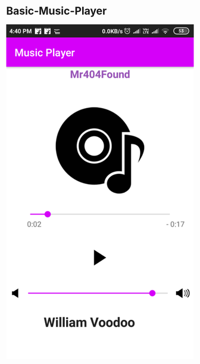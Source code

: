 # Basic-Music-Player
![music](https://github.com/MovingMelody/Basic-Music-Player/blob/master/ScreenShot.png)
